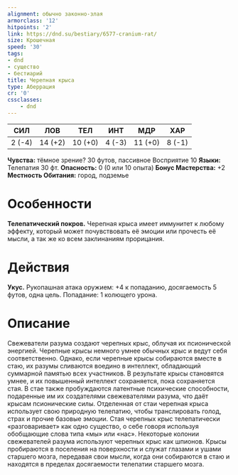 ```yaml
---
alignment: обычно законно-злая
armorclass: '12'
hitpoints: '2'
link: https://dnd.su/bestiary/6577-cranium-rat/
size: Крошечная
speed: '30'
tags:
- dnd
- существо
- бестиарий
title: Черепная крыса
type: Аберрация
cr: '0'
cssclasses:
    - dnd
---
```



| СИЛ | ЛОВ | ТЕЛ | ИНТ | МДР | ХАР |
|---|---|---|---|---|---|
| 2 (-4) | 14 (+2) | 10 (+0) | 4 (-3) | 11 (+0) | 8 (-1) |
**Чувства:** тёмное зрение? 30 футов, пассивное Восприятие 10
**Языки:** Телепатия 30 фт.
**Опасность:** 0 (0 или 10 опыта)
**Бонус Мастерства:** +2
**Местность Обитания:** город, подземье


# Особенности
**Телепатический покров.** Черепная крыса имеет иммунитет к любому эффекту, который может почувствовать её эмоции или прочесть её мысли, а так же ко всем заклинаниям прорицания.


# Действия
**Укус.** Рукопашная атака оружием: +4 к попаданию, досягаемость 5 футов, одна цель. Попадание: 1 колющего урона.


# Описание
Свежеватели разума создают черепных крыс, облучая их псионической энергией. Черепные крысы немного умнее обычных крыс и ведут себя соответственно. Однако, если черепные крысы собираются вместе в стаю, их разумы сливаются воедино в интеллект, обладающий суммарной памятью всех участников. В результате крысы становятся умнее, и их повышенный интеллект сохраняется, пока сохраняется стая. В стае также пробуждаются латентные психические способности, подаренные им их создателями свежевателями разума, что даёт крысам псионические силы. Отделенная от стаи черепная крыса использует свою природную телепатию, чтобы транслировать голод, страх и прочие базовые эмоции. Стая черепных крыс телепатически «разговаривает» как одно существо, о себе говоря используя обобщающие слова типа «мы» или «нас». Некоторые колонии свежевателей разума используют черепных крыс как шпионов. Крысы пробираются в поселения на поверхности и служат глазами и ушами старшего мозга, передавая свои мысли, когда они собираются в стаю и находятся в пределах досягаемости телепатии старшего мозга.